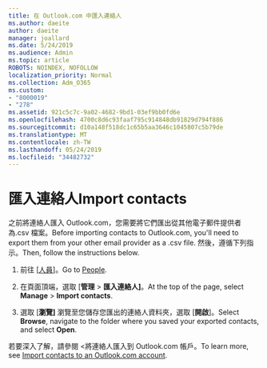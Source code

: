```yaml
---
title: 在 Outlook.com 中匯入連絡人
ms.author: daeite
author: daeite
manager: joallard
ms.date: 5/24/2019
ms.audience: Admin
ms.topic: article
ROBOTS: NOINDEX, NOFOLLOW
localization_priority: Normal
ms.collection: Adm_O365
ms.custom:
- "8000019"
- "278"
ms.assetid: 921c5c7c-9a02-4682-9bd1-03ef9bb0fd6e
ms.openlocfilehash: 4700c8d6c93faaf795c914848db91829d794f886
ms.sourcegitcommit: d10a148f518dc1c65b5aa3646c1045807c5b79de
ms.translationtype: MT
ms.contentlocale: zh-TW
ms.lasthandoff: 05/24/2019
ms.locfileid: "34482732"
---
```

# <a name="import-contacts"></a><span data-ttu-id="05a5c-102">匯入連絡人</span><span class="sxs-lookup"><span data-stu-id="05a5c-102">Import contacts</span></span>

<span data-ttu-id="05a5c-103">之前將連絡人匯入 Outlook.com，您需要將它們匯出從其他電子郵件提供者為.csv 檔案。</span><span class="sxs-lookup"><span data-stu-id="05a5c-103">Before importing contacts to Outlook.com, you'll need to export them from your other email provider as a .csv file.</span></span> <span data-ttu-id="05a5c-104">然後，遵循下列指示。</span><span class="sxs-lookup"><span data-stu-id="05a5c-104">Then, follow the instructions below.</span></span>
  
1. <span data-ttu-id="05a5c-105">前往 [[人員](https://outlook.live.com/people/)]。</span><span class="sxs-lookup"><span data-stu-id="05a5c-105">Go to [People](https://outlook.live.com/people/).</span></span>

2. <span data-ttu-id="05a5c-106">在頁面頂端，選取 [**管理** \> **匯入連絡人]**。</span><span class="sxs-lookup"><span data-stu-id="05a5c-106">At the top of the page, select **Manage** \> **Import contacts**.</span></span>

3. <span data-ttu-id="05a5c-107">選取 [**瀏覽]** 瀏覽至您儲存您匯出的連絡人資料夾，選取 [**開啟**]。</span><span class="sxs-lookup"><span data-stu-id="05a5c-107">Select **Browse**, navigate to the folder where you saved your exported contacts, and select **Open**.</span></span>

<span data-ttu-id="05a5c-108">若要深入了解，請參閱 <<c0>將連絡人匯入到 Outlook.com 帳戶。</span><span class="sxs-lookup"><span data-stu-id="05a5c-108">To learn more, see [Import contacts to an Outlook.com account](https://go.microsoft.com/fwlink/p/?linkid=873136).</span></span>
